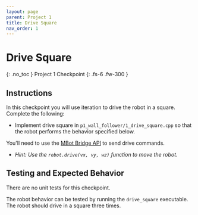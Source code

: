 ```yaml
---
layout: page
parent: Project 1
title: Drive Square
nav_order: 1
---
```


# Drive Square
{: .no_toc }
Project 1 Checkpoint
{: .fs-6 .fw-300 }

## Instructions

In this checkpoint you will use iteration to drive the robot in a square. Complete the following:

- Implement drive square in ```p1_wall_follower/1_drive_square.cpp``` so that the robot performs the behavior specified below.

You'll need to use the [MBot Bridge API](https://hellorob.org/mbot/bridge-api) to send drive commands. 

- *Hint: Use the ```robot.drive(vx, vy, wz)``` function to move the robot.*

## Testing and Expected Behavior

There are no unit tests for this checkpoint.

The robot behavior can be tested by running the ```drive_square``` executable. The robot should drive in a square three times.
